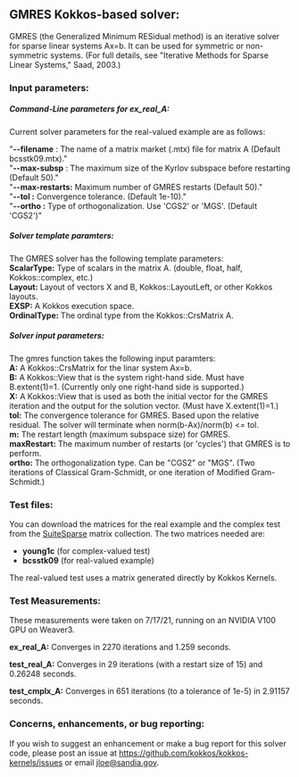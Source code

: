 ## GMRES Kokkos-based solver:

GMRES (the Generalized Minimum RESidual method) is an iterative solver for sparse linear systems Ax=b.  It can be used for symmetric or non-symmetric systems.  (For full details, see "Iterative Methods for Sparse Linear Systems," Saad, 2003.)

### Input parameters:


##### Command-Line parameters for ex\_real\_A:
Current solver parameters for the real-valued example are as follows:

"**--filename**   :  The name of a matrix market (.mtx) file for matrix A (Default bcsstk09.mtx)."    
"**--max-subsp**   :  The maximum size of the Kyrlov subspace before restarting (Default 50)."   
"**--max-restarts:**  Maximum number of GMRES restarts (Default 50)."   
"**--tol        :**  Convergence tolerance.  (Default 1e-10)."   
"**--ortho       :**  Type of orthogonalization. Use 'CGS2' or 'MGS'. (Default 'CGS2')"   


##### Solver template paramters:
The GMRES solver has the following template parameters:   
**ScalarType:** Type of scalars in the matrix A. (double, float, half, Kokkos::complex<double>, etc.)   
**Layout:** Layout of vectors X and B, Kokkos::LayoutLeft, or other Kokkos layouts.   
**EXSP:** A Kokkos execution space.   
**OrdinalType:** The ordinal type from the Kokkos::CrsMatrix A.


##### Solver input parameters:
The gmres function takes the following input paramters:   
**A:** A Kokkos::CrsMatrix for the linar system Ax=b.   
**B:** A Kokkos::View that is the system right-hand side. Must have B.extent(1)=1. (Currently only one right-hand side is supported.)   
**X:** A Kokkos::View that is used as both the initial vector for the GMRES iteration and the output for the solution vector.  (Must have X.extent(1)=1.)   
**tol:** The convergence tolerance for GMRES.  Based upon the relative residual. The solver will terminate when norm(b-Ax)/norm(b) <= tol.   
**m:** The restart length (maximum subspace size) for GMRES.   
**maxRestart:** The maximum number of restarts (or 'cycles') that GMRES is to perform.   
**ortho:** The orthogonalization type.  Can be "CGS2" or "MGS".  (Two iterations of Classical Gram-Schmidt, or one iteration of Modified Gram-Schmidt.)   


### Test files:

You can download the matrices for the real example and the complex test from the [SuiteSparse](https://sparse.tamu.edu/) matrix collection.  The two matrices needed are:  
* **young1c** (for complex-valued test)
* **bcsstk09** (for real-valued example)

The real-valued test uses a matrix generated directly by Kokkos Kernels.

### Test Measurements:
These measurements were taken on 7/17/21, running on an NVIDIA V100 GPU on Weaver3.  

**ex\_real\_A:** Converges in 2270 iterations and 1.259 seconds.

**test\_real\_A:** Converges in 29 iterations (with a restart size of 15) and 0.26248 seconds.

**test\_cmplx\_A:** Converges in 651 iterations (to a tolerance of 1e-5) in 2.91157 seconds.  

### Concerns, enhancements, or bug reporting:
If you wish to suggest an enhancement or make a bug report for this solver code, please post an issue at https://github.com/kokkos/kokkos-kernels/issues or email jloe@sandia.gov.

